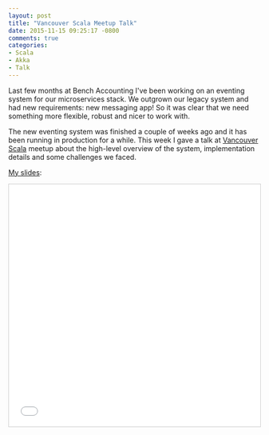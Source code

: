 ```yaml
---
layout: post
title: "Vancouver Scala Meetup Talk"
date: 2015-11-15 09:25:17 -0800
comments: true
categories:
- Scala
- Akka
- Talk
---
```


Last few months at Bench Accounting I've been working on an eventing system for our microservices stack. We outgrown our legacy system and had new requirements: new messaging app! So it was clear that we need something more flexible, robust and nicer to work with.

The new eventing system was finished a couple of weeks ago and it has been running in production for a while. This week I gave a talk at [Vancouver Scala](http://www.meetup.com/vancouver-scala/) meetup about the high-level overview of the system, implementation details and some challenges we faced.

[My slides](http://www.slideshare.net/sap1ens/building-eventing-systems-for-microservice-architecture):

<iframe src="//www.slideshare.net/slideshow/embed_code/key/B9yUit0xSdKl2z" width="595" height="485" frameborder="0" marginwidth="0" marginheight="0" scrolling="no" style="border:1px solid #CCC; border-width:1px; margin-bottom:5px; max-width: 100%;" allowfullscreen> </iframe>